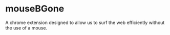 # mouseBGone
A chrome extension designed to allow us to surf the web efficiently without the use of a mouse.
